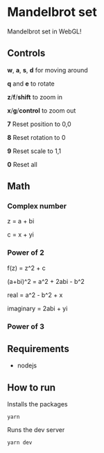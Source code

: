 # Mandelbrot set

Mandelbrot set in WebGL!

## Controls

**w**, **a**, **s**, **d** for moving around

**q** and **e** to rotate

**z**/**f**/**shift** to zoom in

**x**/**g**/**control** to zoom out

**7** Reset position to 0,0

**8** Reset rotation to 0

**9** Reset scale to 1,1

**0** Reset all

## Math

### Complex number

z = a + bi

c = x + yi

### Power of 2

f(z) = z^2 + c

(a+bi)^2 = a^2 + 2abi - b^2

real = a^2 - b^2 + x

imaginary = 2abi + yi

### Power of 3


## Requirements

- nodejs

## How to run

Installs the packages

```
yarn
```

Runs the dev server

```
yarn dev
```